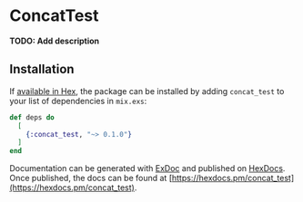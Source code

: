 # ConcatTest

**TODO: Add description**

## Installation

If [available in Hex](https://hex.pm/docs/publish), the package can be installed
by adding `concat_test` to your list of dependencies in `mix.exs`:

```elixir
def deps do
  [
    {:concat_test, "~> 0.1.0"}
  ]
end
```

Documentation can be generated with [ExDoc](https://github.com/elixir-lang/ex_doc)
and published on [HexDocs](https://hexdocs.pm). Once published, the docs can
be found at [https://hexdocs.pm/concat_test](https://hexdocs.pm/concat_test).


